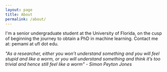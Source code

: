 ```yaml
---
layout: page
title: About
permalink: /about/
---
```


I'm a senior undergraduate student at the University of Florida, on the cusp of beginning the journey
to obtain a PhD in machine learning. Contact me at: pemami at ufl dot edu. 

<i>"As a researcher, either you won’t understand something and you will feel stupid and like a worm, or you will understand something and think it’s too trivial and hence still feel like a worm" - Simon Peyton Jones<i>
